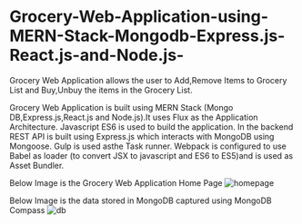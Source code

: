 # Grocery-Web-Application-using-MERN-Stack-Mongodb-Express.js-React.js-and-Node.js-

Grocery Web Application allows the user to Add,Remove Items to Grocery List and Buy,Unbuy the items in the Grocery List.

Grocery Web Application is built using MERN Stack (Mongo DB,Express.js,React.js and Node.js).It uses Flux as the Application Architecture. 
Javascript ES6 is used to build the application. In the backend REST API is built using Express.js which interacts with MongoDB using Mongoose.
Gulp is used asthe Task runner. Webpack is configured to use Babel as loader (to convert JSX to javascript and ES6 to ES5)and is used as Asset Bundler.

Below Image is the Grocery Web Application Home Page
![homepage](https://cloud.githubusercontent.com/assets/18333443/22323860/8e4e7340-e3cb-11e6-8a42-7ad3dac5e2aa.PNG)

Below Image is the data stored in MongoDB captured using MongoDB Compass
![db](https://cloud.githubusercontent.com/assets/18333443/22323429/da4cdd66-e3c8-11e6-8405-4ab9329c64f8.PNG)
